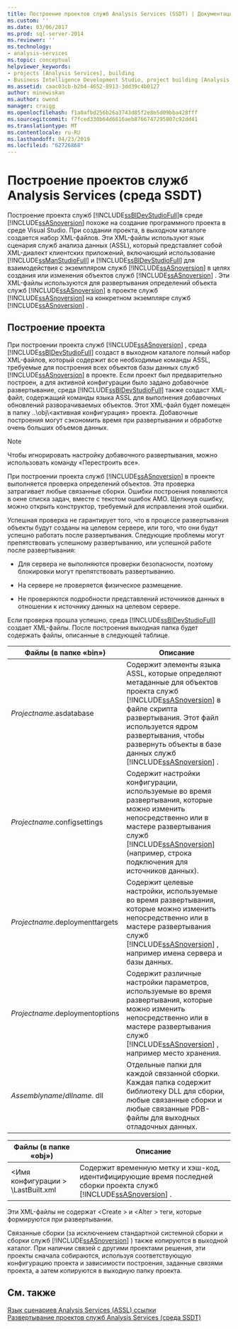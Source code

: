 ```yaml
---
title: Построение проектов служб Analysis Services (SSDT) | Документация Майкрософт
ms.custom: ''
ms.date: 03/06/2017
ms.prod: sql-server-2014
ms.reviewer: ''
ms.technology:
- analysis-services
ms.topic: conceptual
helpviewer_keywords:
- projects [Analysis Services], building
- Business Intelligence Development Studio, project building [Analysis Services]
ms.assetid: caac03cb-b2b4-4652-8913-3dd39c4b0127
author: minewiskan
ms.author: owend
manager: craigg
ms.openlocfilehash: f1a0afbd256b26a3743d85f2e8e5d09bba428fff
ms.sourcegitcommit: f7fced330b64d6616aeb8766747295807c92dd41
ms.translationtype: MT
ms.contentlocale: ru-RU
ms.lasthandoff: 04/23/2019
ms.locfileid: "62726868"
---
```

# <a name="build-analysis-services-projects-ssdt"></a>Построение проектов служб Analysis Services (среда SSDT)
  Построение проекта служб [!INCLUDE[ssBIDevStudioFull](../../includes/ssbidevstudiofull-md.md)]в среде [!INCLUDE[ssASnoversion](../../includes/ssasnoversion-md.md)] похоже на создание программного проекта в среде Visual Studio. При создании проекта, в выходном каталоге создается набор XML-файлов. Эти XML-файлы используют язык сценария служб анализа данных (ASSL), который представляет собой XML-диалект клиентских приложений, включающий использование [!INCLUDE[ssManStudioFull](../../includes/ssmanstudiofull-md.md)] и [!INCLUDE[ssBIDevStudioFull](../../includes/ssbidevstudiofull-md.md)] для взаимодействия с экземпляром служб [!INCLUDE[ssASnoversion](../../includes/ssasnoversion-md.md)] в целях создания или изменения объектов служб [!INCLUDE[ssASnoversion](../../includes/ssasnoversion-md.md)] . Эти XML-файлы используются для развертывания определений объекта служб [!INCLUDE[ssASnoversion](../../includes/ssasnoversion-md.md)] в проекте служб [!INCLUDE[ssASnoversion](../../includes/ssasnoversion-md.md)] на конкретном экземпляре служб [!INCLUDE[ssASnoversion](../../includes/ssasnoversion-md.md)] .  
  
## <a name="building-a-project"></a>Построение проекта  
 При построении проекта служб [!INCLUDE[ssASnoversion](../../includes/ssasnoversion-md.md)] , среда [!INCLUDE[ssBIDevStudioFull](../../includes/ssbidevstudiofull-md.md)] создаст в выходном каталоге полный набор XML-файлов, который содержит все необходимые команды ASSL, требуемые для построения всех объектов базы данных служб [!INCLUDE[ssASnoversion](../../includes/ssasnoversion-md.md)] в проекте. Если проект был предварительно построен, а для активной конфигурации было задано добавочное развертывание, среда [!INCLUDE[ssBIDevStudioFull](../../includes/ssbidevstudiofull-md.md)] также создаст XML-файл, содержащий команды языка ASSL для выполнения добавочных обновлений разворачиваемых объектов. Этот XML-файл будет помещен в папку ..\obj\\<активная конфигурация\> проекта. Добавочные построения могут сэкономить время при развертывании и обработке очень больших объемов данных.  
  
> [!NOTE]  
>  Чтобы игнорировать настройку добавочного развертывания, можно использовать команду «Перестроить все».  
  
 При построении проекта служб [!INCLUDE[ssASnoversion](../../includes/ssasnoversion-md.md)] в проекте выполняется проверка определений объектов. Эта проверка затрагивает любые связанные сборки. Ошибки построения появляются в окне списка задач, вместе с текстом ошибок AMO. Щелкнув ошибку, можно открыть конструктор, требуемый для исправления этой ошибки.  
  
 Успешная проверка не гарантирует того, что в процессе развертывания объекты будут созданы на целевом сервере, или того, что они будут успешно работать после развертывания. Следующие проблемы могут препятствовать успешному развертыванию, или успешной работе после развертывания:  
  
-   Для сервера не выполняются проверки безопасности, поэтому блокировки могут препятствовать развертыванию.  
  
-   На сервере не проверяется физическое размещение.  
  
-   Не проверяются подробности представлений источников данных в отношении к источнику данных на целевом сервере.  
  
 Если проверка прошла успешно, среда [!INCLUDE[ssBIDevStudioFull](../../includes/ssbidevstudiofull-md.md)] создает XML-файлы. После построения выходная папка будет содержать файлы, описанные в следующей таблице.  
  
|Файлы (в папке «bin»)|Описание|  
|-----------------------------|-----------------|  
|*Projectname*.asdatabase|Содержит элементы языка ASSL, которые определяют метаданные для объектов проекта служб [!INCLUDE[ssASnoversion](../../includes/ssasnoversion-md.md)] в файле скрипта развертывания. Этот файл используется ядром развертывания, чтобы развернуть объекты в базе данных служб [!INCLUDE[ssASnoversion](../../includes/ssasnoversion-md.md)] .|  
|*Projectname*.configsettings|Содержит настройки конфигурации, используемые во время развертывания, которые можно изменить непосредственно или в мастере развертывания служб [!INCLUDE[ssASnoversion](../../includes/ssasnoversion-md.md)] (например, строка подключения для источников данных).|  
|*Projectname*.deploymenttargets|Содержит целевые настройки, используемые во время развертывания, которые можно изменить непосредственно или в мастере развертывания служб [!INCLUDE[ssASnoversion](../../includes/ssasnoversion-md.md)] , например имена сервера и базы данных.|  
|*Projectname*.deploymentoptions|Содержит различные настройки параметров, используемые во время развертывания, которые можно изменить непосредственно или в мастере развертывания служб [!INCLUDE[ssASnoversion](../../includes/ssasnoversion-md.md)] , например место хранения.|  
|*Assemblyname*/*dllname.* dll|Отдельные папки для каждой связанной сборки. Каждая папка содержит библиотеку DLL для сборки, любые связанные сборки и любые связанные PDB-файлы для выходных отладочных данных.|  
  
|Файлы (в папке «obj»)|Описание|  
|-----------------------------|-----------------|  
|\<Имя конфигурации > \LastBuilt.xml|Содержит временную метку и хэш-код, идентифицирующие время последней сборки проекта служб [!INCLUDE[ssASnoversion](../../includes/ssasnoversion-md.md)] .|  
  
 Эти XML-файлы не содержат \<Create > и \<Alter > теги, которые формируются при развертывании.  
  
 Связанные сборки (за исключением стандартной системной сборки и сборки служб [!INCLUDE[ssASnoversion](../../includes/ssasnoversion-md.md)] ) также копируются в выходной каталог. При наличии связей с другими проектами решения, эти проекты сначала собираются, используя соответствующую конфигурацию проекта и зависимости построения, заданные связями проекта, а затем копируются в выходную папку проекта.  
  
## <a name="see-also"></a>См. также  
 [Язык сценариев Analysis Services &#40;ASSL&#41; ссылки](https://docs.microsoft.com/bi-reference/assl/analysis-services-scripting-language-assl-for-xmla)   
 [Развертывание проектов служб Analysis Services (среда SSDT)](deploy-analysis-services-projects-ssdt.md)  
  
  
